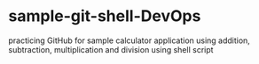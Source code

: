 # sample-git-shell-DevOps
practicing GitHub for sample calculator application using addition, subtraction, multiplication and division using shell script
